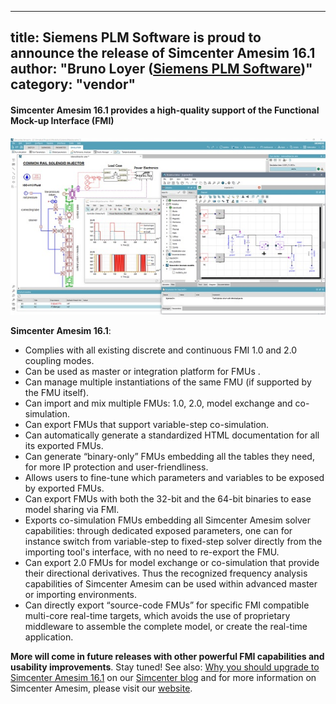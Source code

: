 
---
title: Siemens PLM Software is proud to announce the release of Simcenter Amesim 16.1
author: "Bruno Loyer ([Siemens PLM Software](https://www.siemens.com/plm/simcenter-amesim ))"
category: "vendor"
---

#### Simcenter Amesim 16.1 provides a high-quality support of the Functional Mock-up Interface (FMI)
![](Simcenter-Amesim-FMI.png)

**Simcenter Amesim 16.1**:

* Complies with all existing discrete and continuous FMI 1.0 and 2.0 coupling modes.
* Can be used as master or integration platform for FMUs .
* Can manage multiple instantiations of the same FMU (if supported by the FMU itself).
* Can import and mix multiple FMUs: 1.0, 2.0, model exchange and co-simulation.
* Can export FMUs that support variable-step co-simulation.
* Can automatically generate a standardized HTML documentation for all its exported FMUs.
* Can generate “binary-only” FMUs embedding all the tables they need, for more IP protection and user-friendliness.
* Allows users to fine-tune which parameters and variables to be exposed by exported FMUs. 
* Can export FMUs with both the 32-bit and the 64-bit binaries to ease model sharing via FMI.
* Exports co-simulation FMUs embedding all Simcenter Amesim solver capabilities: through dedicated exposed parameters, one can for instance switch 
  from variable-step to fixed-step solver directly from the importing tool's interface, with no need to re-export the FMU.
* Can export 2.0 FMUs for model exchange or co-simulation that provide their directional derivatives. 
  Thus the recognized frequency analysis capabilities of Simcenter Amesim can be used within advanced master or importing environments. 
* Can directly export “source-code FMUs” for specific FMI compatible multi-core real-time targets, which avoids the use of proprietary middleware 
  to assemble the complete model, or create the real-time application.

**More will come in future releases with other powerful FMI capabilities and usability improvements**.
Stay tuned! 
See also: [Why you should upgrade to Simcenter Amesim 16.1]( https://community.plm.automation.siemens.com/t5/Simcenter-Blog/Why-you-should-upgrade-to-Simcenter-Amesim-16-1/ba-p/505399 ) on our [Simcenter blog]( https://community.plm.automation.siemens.com/t5/Simcenter-Blog/bg-p/Simcenter_blog ) and for more information on Simcenter Amesim, please visit our [website]( https://www.siemens.com/plm/simcenter-amesim ).
